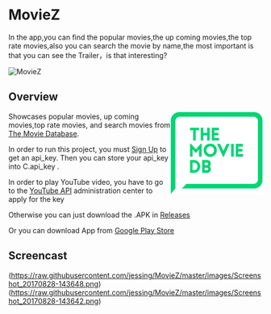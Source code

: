 # MovieZ
In the app,you can find the popular movies,the up coming movies,the top rate movies,also you can search the movie by name,the most important is that you can see the Trailer，is that interesting?


![MovieZ](https://raw.githubusercontent.com/jessing/MovieZ/master/app/src/main/res/mipmap-xxxhdpi/ic_launcher.png)

## Overview

<a href="https://www.themoviedb.org/documentation/api"><img src="images/the_movie_db_2.png" align="right"></a>

Showcases popular movies, up coming movies,top rate movies, and search movies from <a href="https://www.themoviedb.org/documentation/api">The Movie Database</a>.

In order to run this project, you must <a href="https://www.themoviedb.org/account/signup">Sign Up</a> to get an api_key.  Then you can store your api_key into C.api_key .

In order to play YouTube video, you have to go to the <a href="https://developers.google.com/youtube/android/player/">YouTube API</a> administration center to apply for the key

Otherwise you can just download the .APK in <a href="https://github.com/jessing/MovieZ/tree/master/app/app-release1.1.apk">Releases</a>

Or you can download App from <a href="https://play.google.com/store/apps/details?id=zh.ou.movie">Google Play Store</a>
## Screencast

(https://raw.githubusercontent.com/jessing/MovieZ/master/images/Screenshot_20170828-143648.png)
(https://raw.githubusercontent.com/jessing/MovieZ/master/images/Screenshot_20170828-143642.png)

